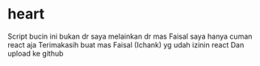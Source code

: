 # heart
Script bucin ini bukan dr saya melainkan dr mas Faisal saya hanya cuman react aja
Terimakasih buat mas Faisal (Ichank) yg udah izinin react
Dan upload ke github
